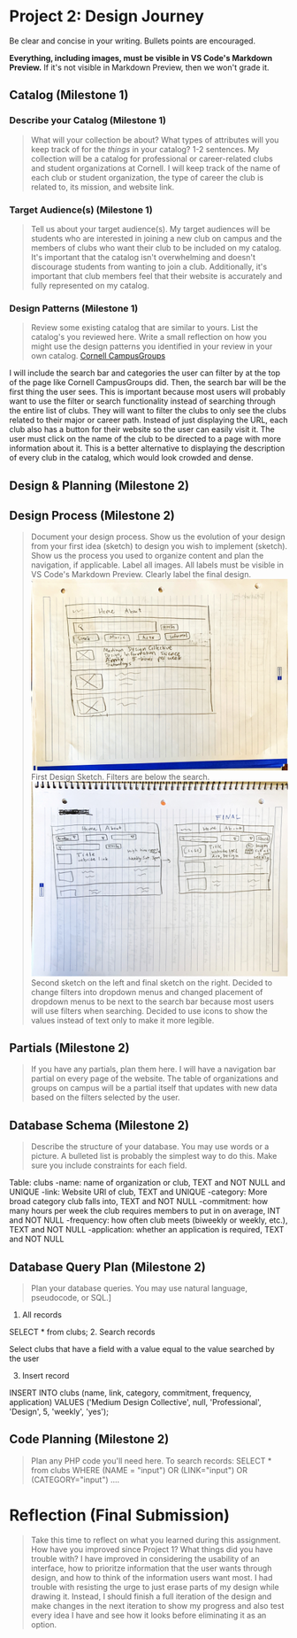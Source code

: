 # Project 2: Design Journey

Be clear and concise in your writing. Bullets points are encouraged.

**Everything, including images, must be visible in VS Code's Markdown Preview.** If it's not visible in Markdown Preview, then we won't grade it.

## Catalog (Milestone 1)

### Describe your Catalog (Milestone 1)
> What will your collection be about? What types of attributes will you keep track of for the *things* in your catalog? 1-2 sentences.
My collection will be a catalog for professional or career-related clubs and student organizations at Cornell. I will keep track of the name of each club or student organization, the type of career the club is related to, its mission, and website link.

### Target Audience(s) (Milestone 1)
> Tell us about your target audience(s).
My target audiences will be students who are interested in joining a new club on campus and the members of clubs who want their club to be included on my catalog. It's important that the catalog isn't overwhelming and doesn't discourage students from wanting to join a club. Additionally, it's important that club members feel that their website is accurately and fully represented on my catalog.


### Design Patterns (Milestone 1)
> Review some existing catalog that are similar to yours. List the catalog's you reviewed here. Write a small reflection on how you might use the design patterns you identified in your review in your own catalog.
[Cornell CampusGroups](https://cornell.campusgroups.com/club_signup "Cornell CampusGroups Catalog")

I will include the search bar and categories the user can filter by at the top of the page like Cornell CampusGroups did. Then, the search bar will be the first thing the user sees. This is important because most users will probably want to use the filter or search functionality instead of searching through the entire list of clubs. They will want to filter the clubs to only see the clubs related to their major or career path. Instead of just displaying the URL, each club also has a button for their website so the user can easily visit it. The user must click on the name of the club to be directed to a page with more information about it. This is a better alternative to displaying the description of every club in the catalog, which would look crowded and dense.

## Design & Planning (Milestone 2)

## Design Process (Milestone 2)
> Document your design process. Show us the evolution of your design from your first idea (sketch) to design you wish to implement (sketch). Show us the process you used to organize content and plan the navigation, if applicable.
> Label all images. All labels must be visible in VS Code's Markdown Preview.
> Clearly label the final design.
![First Design Sketch](first.jpg)
First Design Sketch. Filters are below the search.
![Second sketch on left and final on right](second.jpeg)
Second sketch on the left and final sketch on the right. Decided to change filters into dropdown menus and changed placement of
dropdown menus to be next to the search bar because most users will use filters when searching. Decided to use icons to show the values
instead of text only to make it more legible.

## Partials (Milestone 2)
> If you have any partials, plan them here.
I will have a navigation bar partial on every page of the website. The table of
organizations and groups on campus
will be a partial itself that updates with new data based on the filters
selected by the user.

## Database Schema (Milestone 2)
> Describe the structure of your database. You may use words or a picture. A bulleted list is probably the simplest way to do this. Make sure you include constraints for each field.

Table: clubs
-name: name of organization or club, TEXT and NOT NULL and UNIQUE
-link: Website URl of club, TEXT and UNIQUE
-category: More broad category club falls into, TEXT and NOT NULL
-commitment: how many hours per week the club requires members to put in on average, INT and NOT NULL
-frequency: how often club meets (biweekly or weekly, etc.), TEXT and NOT NULL
-application: whether an application is required, TEXT and NOT NULL


## Database Query Plan (Milestone 2)
> Plan your database queries. You may use natural language, pseudocode, or SQL.]

1. All records

SELECT * from clubs;
2. Search records

Select clubs that have a field with a value equal to the value searched by the user


3. Insert record

INSERT INTO clubs (name, link, category, commitment, frequency, application)
VALUES ('Medium Design Collective', null, 'Professional', 'Design', 5, 'weekly', 'yes');

## Code Planning (Milestone 2)
> Plan any PHP code you'll need here.
To search records:
SELECT * from clubs WHERE (NAME = "input") OR (LINK="input") OR (CATEGORY="input") ....

# Reflection (Final Submission)
> Take this time to reflect on what you learned during this assignment. How have you improved since Project 1? What things did you have trouble with?
I have improved in considering the usability of an interface, how to prioritze information that the user wants through design, and
how to think of the information users want most. I had trouble with resisting the urge to just erase parts of my design while drawing it. Instead, I should finish a full iteration of the design and make changes in the next iteration to show my progress and also test every idea I have and see how it looks before eliminating it as an option.
